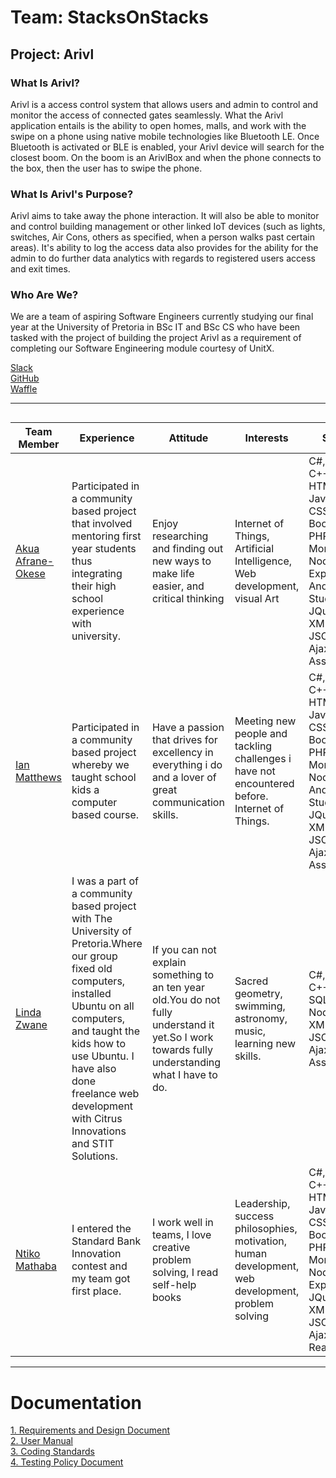 # Team: StacksOnStacks
## Project: Arivl
### What Is Arivl?
Arivl is a access control system that allows users and admin to control and monitor the access of connected gates seamlessly. What the Arivl application entails is the ability to open homes, malls, and work with the swipe on a phone using native mobile technologies like Bluetooth LE. Once Bluetooth is activated or BLE is enabled, your Arivl device will search for the closest boom. On the boom is an ArivlBox
and when the phone connects to the box, then the user has to swipe the phone. 

### What Is Arivl's Purpose?
Arivl aims to take away the phone interaction. It will also be able to monitor and control building management or other linked IoT devices (such as lights, switches, Air Cons, others as specified, when a person walks past certain areas). It's ability to log the access data also provides for the ability for the admin to do further data analytics with regards to registered users access and exit times.

### Who Are We?
We are a team of aspiring Software Engineers currently studying our final year at the University of Pretoria in BSc IT and BSc CS who have been tasked with the project of building the project Arivl as a requirement of completing our Software Engineering module courtesy of UnitX.

<html>
   <body>
        <nav>
            <a href="https://stacksonstacks301.slack.com/" target="_blank">Slack</a><br>
            <a href="https://github.com/devawa/StacksOnStacks" target="_blank">GitHub</a><br>
            <a href="https://waffle.io/devawa/StacksOnStacks" target="_blank">Waffle</a>
        </nav>
        
       

---

```

```


Team Member | Experience | Attitude |Interests | Skills
---|---|--|--|--
 <a href="https://www.linkedin.com/in/akua-26816315b/" target="_blank">Akua Afrane-Okese</a> | Participated in a community based project that involved mentoring first year students thus integrating their high school experience with university. | Enjoy researching and finding out new ways to make life easier, and critical thinking   |Internet of Things, Artificial Intelligence, Web development, visual Art | C#, Java, C++, HTML, JavaScript, CSS, Bootstrap, PHP, SQL, MongoDB, Node.js, Express.io, Android Studio, JQuery, XML, JSON, Ajax and Assembly
 <a href="https://www.linkedin.com/in/ian-matthews-44522615b/" target="_blank">Ian Matthews</a> |Participated in a community based project whereby we taught school kids a computer based course. | Have a passion that drives for excellency in everything i do and a lover of great communication skills. | Meeting new people and tackling challenges i have not encountered before. Internet of Things. | C#, Java, C++, HTML, JavaScript, CSS, Bootstrap, PHP, SQL, MongoDB, Node.js, Android Studio, JQuery, XML, JSON, Ajax and Assembly
 <a href="https://www.linkedin.com/in/lindazwane/" target="_blank">Linda Zwane</a> | I was a part of a community based project with The University of Pretoria.Where our group fixed old computers, installed Ubuntu on all computers, and taught the kids how to use Ubuntu. I have also done freelance web development with Citrus Innovations and STIT Solutions. | If you can not explain something to an ten year old.You do not fully understand it yet.So I work towards fully understanding what I have to do. | Sacred geometry, swimming, astronomy, music, learning new skills. | C#, Java, C++, PHP, SQL, Node.js, XML, JSON, Ajax and Assembly
 <a href="https://www.linkedin.com/in/ntiko-mathaba-472b7613a/" target="_blank">Ntiko Mathaba</a> | I entered the Standard Bank Innovation contest and my team got first place. | I work well in teams, I love creative problem solving, I read self-help books | Leadership, success philosophies, motivation, human development, web development, problem solving|C#, Java, C++, HTML, JavaScript, CSS, Bootstrap, PHP, SQL, MongoDB, Node.js, Express.io, JQuery, XML, JSON, Ajax, Ionic, ReactJS
 
 

---
<h1>Documentation</h1>
    <a href="https://github.com/devawa/StacksOnStacks/blob/master/Documentation/designDocument.pdf" target="_blank">1. Requirements and Design Document</a><br>
    <a href="https://github.com/devawa/StacksOnStacks/blob/master/Documentation/userManual.pdf" target="_blank">2. User Manual</a><br>
    <a href="https://github.com/devawa/StacksOnStacks/blob/master/Documentation/codingStandards.pdf" target="_blank">3. Coding Standards</a><br>
    <a href="https://github.com/devawa/StacksOnStacks/blob/master/Documentation/TestingPolicyDocument.pdf" target="_blank">4. Testing Policy Document</a><br>

   </body>
</html>
